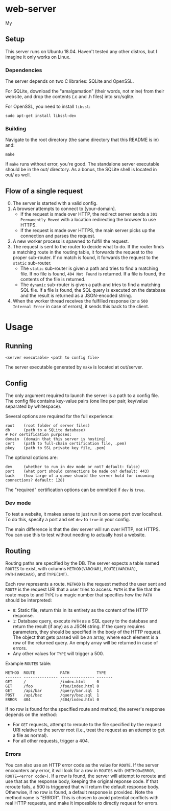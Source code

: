 # web-server

My 

## Setup

This server runs on Ubuntu 18.04. Haven't tested any other distros, but I imagine it only works on Linux.

### Dependencies

The server depends on two C libraries: SQLite and OpenSSL.

For SQLite, download the "amalgamation" (their words, not mine) from their website, and drop the contents (.c and .h files) into src/sqlite.

For OpenSSL, you need to install `libssl`:

```
sudo apt-get install libssl-dev
```

### Building

Navigate to the root directory (the same directory that this README is in) and:

```
make
```

If `make` runs without error, you're good.
The standalone server executable should be in the out/ directory.
As a bonus, the SQLite shell is located in out/ as well.

## Flow of a single request

0. The server is started with a valid config.
1. A browser attempts to connect to [your-domain].
	- If the request is made over HTTP, the redirect server sends a `301 Permanently Moved` with a location redirecting the browser to use HTTPS.
	- If the request is made over HTTPS, the main server picks up the connection and parses the request.
2. A new worker process is spawned to fulfill the request.
3. The request is sent to the router to decide what to do. If the router finds a matching route in the routing table, it forwards the request to the proper sub-router. If no match is found, it forwards the request to the `static` sub-router.
	- The `static` sub-router is given a path and tries to find a matching file. If no file is found, `404 Not Found` is returned. If a file is found, the contents of the file is returned.
	- The `dynamic` sub-router is given a path and tries to find a matching SQL file. If a file is found, the SQL query is executed on the database and the result is returned as a JSON-encoded string.
5. When the worker thread receives the fulfilled response (or a `500 Internal Error` in case of errors), it sends this back to the client.

# Usage

## Running

```
<server executable> <path to config file>
```

The server executable generated by `make` is located at out/server.

## Config

The only argument required to launch the server is a path to a config file. The config file contains key-value pairs (one line per pair, key/value separated by whitespace).

Several options are required for the full experience:

```
root    (root folder of server files)
db      (path to a SQLite database)
# For certification purposes:
domain	(domain that this server is hosting)
cert    (path to full-chain certification file, .pem)
pkey    (path to SSL private key file, .pem)
```

The optional options are:

```
dev     (whether to run in dev mode or not? default: false)
port    (what port should connections be made on? default: 443)
back    (how large of a queue should the server hold for incoming connections? default: 128)
```

The "required" certification options can be ommitted if `dev` is `true`.

### Dev mode

To test a website, it makes sense to just run it on some port over localhost. To do this, specify a port and set `dev` to `true` in your config.

The main difference is that the dev server will run over HTTP, not HTTPS. You can use this to test without needing to actually host a website.

## Routing

Routing paths are specified by the DB. The server expects a table named `ROUTES` to exist, with columns `METHOD(VARCHAR)`, `ROUTE(VARCHAR)`, `PATH(VARCHAR)`, and `TYPE(INT)`.

Each row represents a route. `METHOD` is the request method the user sent and `ROUTE` is the request URI that a user tries to access. `PATH` is the file that the route maps to and `TYPE` is a magic number that specifies how the `PATH` should be interpreted:

-	`0`: Static file, return this in its entirety as the content of the HTTP response.
-	`1`: Database query, execute `PATH` as a SQL query to the database and return the result (if any) as a JSON string. If the query requires parameters, they should be specified in the body of the HTTP request. The object that gets parsed will be an array, where each element is a row of the returned query. An empty array will be returned in case of errors.
-	Any other values for `TYPE` will trigger a 500.

Example `ROUTES` table:

```
METHOD	ROUTE			PATH			TYPE	
------- --------------- --------------- ------- 
GET		/				/index.html		0
GET		/foo			/foo/index.html	0
GET		/api/bar		/query/bar.sql	1
POST	/api/baz		/query/baz.sql	1
ERROR	404				/404/index.html	0
```

If no row is found for the specified route and method, the server's response depends on the method:

-	For `GET` requests, attempt to reroute to the file specified by the request URI relative to the server root (i.e., treat the request as an attempt to get a file as normal).
-	For all other requests, trigger a 404.

### Errors

You can also use an HTTP error code as the value for `ROUTE`. If the server encounters any error, it will look for a row in `ROUTES` with `(METHOD=ERROR, ROUTE=<error code>)`. If a row is found, the server will attempt to reroute and use that as the response body, keeping the original reponse code. If that reroute fails, a 500 is triggered that will return the default response body. Otherwise, if no row is found, a default response is provided. Note the method name is "ERROR". This is chosen to avoid potential conflicts with real HTTP requests, and make it impossible to directly request for errors.